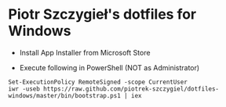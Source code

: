 ﻿# Piotr Szczygieł's dotfiles for Windows

- Install App Installer from Microsoft Store

 - Execute following in PowerShell (NOT as Administrator)
```
Set-ExecutionPolicy RemoteSigned -scope CurrentUser
iwr -useb https://raw.github.com/piotrek-szczygiel/dotfiles-windows/master/bin/bootstrap.ps1 | iex
```
